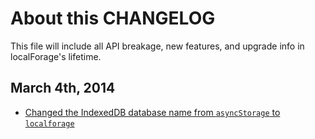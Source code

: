 # About this CHANGELOG

This file will include all API breakage, new features, and upgrade info in
localForage's lifetime.

## March 4th, 2014

* [Changed the IndexedDB database name from `asyncStorage` to `localforage`](https://github.com/mozilla/localForage/commit/f4e0156)
